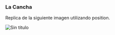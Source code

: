 ### La Cancha

Replica de la siguiente imagen utilizando position.

![Sin titulo]("assets/image/cancha.png")

